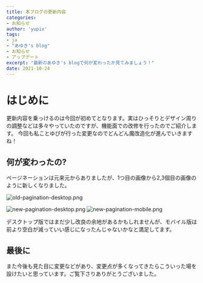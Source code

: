```yaml
---
title: 本ブログの更新内容
categories:
- お知らせ
author: 'yupix'
tags:
- ja
- "あゆき's blog"
- お知らせ
- アップデート
excerpt: "最新のあゆき's blogで何が変わったか見てみましょう！"
date: 2021-10-24
---
```


<!-- toc -->

# はじめに

更新内容を乗っけるのは今回が初めてとなります。実はひっそりとデザイン周りの調整などは多々やっていたのですが、機能面での改修を行ったのでご紹介します。
今回も私ことゆぴが行った変更なのでどんどん魔改造化が進んでいきますね！

## 何が変わったの?

ページネーションは元来元からありましたが、1つ目の画像から2,3個目の画像のように新しくなりました。

![old-pagination-desktop.png](/image/posts/2021-10-24-update-ayuki-blog/old-pagination-mobile.png)

![new-pagination-desktop.png](/image/posts/2021-10-24-update-ayuki-blog/new-pagination-desktop.png)
![new-pagination-mobile.png](/image/posts/2021-10-24-update-ayuki-blog/new-pagination-mobile.png)

デスクトップ版ではまだ少し改良の余地があるかもしれませんが、モバイル版は前より空白が減っていい感じになったんじゃないかなと満足してます。

## 最後に

また今後も見た目に変更などがあり、変更点が多くなってきたらこういった場を設けたいと思っています。ご覧下さりありがとうございました。